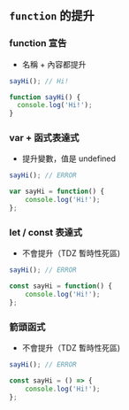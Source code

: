 ## `function` 的提升

### function 宣告	
- 名稱 + 內容都提升
```js
sayHi(); // Hi!

function sayHi() {
  console.log('Hi!');
}
```
### var + 函式表達式	
- 提升變數，值是 undefined
```js
sayHi(); // ERROR

var sayHi = function() {
    console.log('Hi!');
};
```
### let / const 表達式
- 不會提升（TDZ 暫時性死區)
```js
sayHi(); // ERROR

const sayHi = function() {
    console.log('Hi!');
};
```
### 箭頭函式
- 不會提升（TDZ 暫時性死區)
```js
sayHi(); // ERROR

const sayHi = () => {
    console.log('Hi!');
};
```